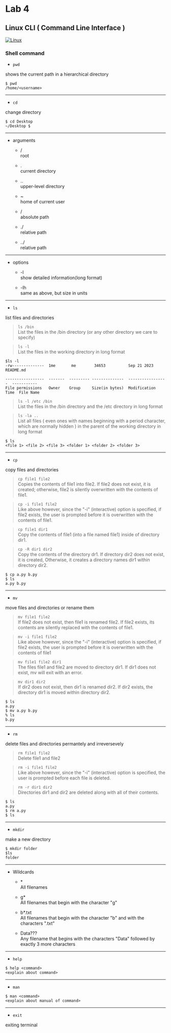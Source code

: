 # Lab 4
## Linux CLI ( Command Line Interface )
[![Linux](https://softwarelab.org/wp-content/uploads/Linux.jpg)](https://linuxcommand.org)
### Shell command

- `pwd`

shows the current path in a hierarchical directory
```
$ pwd
/home/<username>
```

---
- `cd`

change directory
```
$ cd Desktop
~/Desktop $
```

---
- arguments
  
  * /   
  root
  
  * .   
  current directory
  
  * ..   
  upper-level directory
  
  * ~   
  home of current user
  
  * /   
  absolute path
  
  * ./   
  relative path
  
  * ../   
  relative path

---
- options

  * -l   
  show detailed information(long format)

  * -lh   
  same as above, but size in units

---
- `ls`

list files and directories   

>`ls /bin`   
List the files in the /bin directory (or any other directory we care to specify)

>`ls -l`   
List the files in the working directory in long format   
```
$ls -l
-rw--------------  1me       me        34653          Sep 21 2023         README.md

-----------------  -------  --------- --------------  -----------------  -----------
File permissions   Owner    Group     Size(in bytes)  Modification Time  File Name
```

>`ls -l /etc /bin`   
List the files in the /bin directory and the /etc directory in long format

>`ls -la ..`   
List all files ( even ones with names beginning with a period character, which are normally  hidden ) in the parent of the working directory in long format   

```
$ ls
<file 1> <file 2> <file 3> <folder 1> <folder 2> <folder 3>
```

---
- `cp`

copy files and directories

>`cp file1 file2`   
Copies the contents of file1 into file2. If file2 does not exist, it is created; otherwise, file2 is silently overwritten with the contents of file1.

>`cp -i file1 file2`   
Like above however, since the "-i" (interactive) option is specified, if file2 exists, the user is prompted before it is overwritten with the contents of file1.

>`cp file1 dir1`   
Copy the contents of file1 (into a file named file1) inside of directory dir1.

>`cp -R dir1 dir2`   
Copy the contents of the directory dr1. If directory dir2 does not exist, it is created, Otherwise, it creates a directory names dir1 within directory dir2.

```
$ cp a.py b.py
$ ls
a.py b.py
```

---
- `mv`

move files and directories or rename them

>`mv file1 file2`   
If file2 does not exist, then file1 is renamed file2. If file2 exists, its contents are silently replaced with the contents of file1.

>`mv -i file1 file2`   
Like above however, since the "-i" (interactive) option is specified, if file2 exists, the user is prompted before it is overwritten with the contents of file1

>`mv file1 file2 dir1`   
The files file1 and file2 are moved to directory dir1. If dir1 does not exist, mv will exit with an error.

>`mv dir1 dir2`   
If dir2 does not exist, then dir1 is renamed dir2. If dir2 exists, the directory dir1 is moved within directory dir2.

```
$ ls
a.py
$ mv a.py b.py
% ls
b.py
```

---
- `rm`

delete files and directories permantely and irreversevely

>`rm file1 file2`   
Delete file1 and file2

>`rm -i file1 file2`   
Like above however, since the "-i" (interactive) option is specified, the user is prompted before each file is deleted.

>`rm -r dir1 dir2`   
Directories dir1 and dir2 are deleted along with all of their contents.

```
$ ls
a.py
$ rm a.py
$ ls

```

---
- `mkdir`

make a new directory
```
$ mkdir folder
$ls
folder
```

---
- Wildcards

  * \*    
  All filenames
  
  * g*   
  All filenames that begin with the character "g"
  
  * b*.txt   
  All filenames that begin with the character "b" and with the characters ".txt"
  
  * Data???   
  Any filename that begins with the characters "Data" followed by exactly 3 more characters

---
- `help`

```
$ help <command>
<explain about command>
```

---
- `man`

```
$ man <command>
<explain about manual of command>
```

---
- `exit`

exiting terminal

